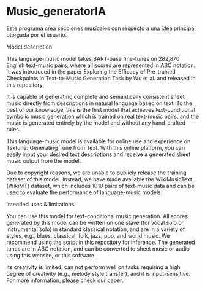 # Music_generatorIA
Este programa crea secciones musicales con respecto a una idea principal otorgada por el usuario.

Model description

This language-music model takes BART-base fine-tunes on 282,870 English text-music pairs, where all scores are represented in ABC notation. It was introduced in the paper Exploring the Efficacy of Pre-trained Checkpoints in Text-to-Music Generation Task by Wu et al. and released in this repository.

It is capable of generating complete and semantically consistent sheet music directly from descriptions in natural language based on text. To the best of our knowledge, this is the first model that achieves text-conditional symbolic music generation which is trained on real text-music pairs, and the music is generated entirely by the model and without any hand-crafted rules.

This language-music model is available for online use and experience on Textune: Generating Tune from Text. With this online platform, you can easily input your desired text descriptions and receive a generated sheet music output from the model.

Due to copyright reasons, we are unable to publicly release the training dataset of this model. Instead, we have made available the WikiMusicText (WikiMT) dataset, which includes 1010 pairs of text-music data and can be used to evaluate the performance of language-music models.


Intended uses & limitations

You can use this model for text-conditional music generation. All scores generated by this model can be written on one stave (for vocal solo or instrumental solo) in standard classical notation, and are in a variety of styles, e.g., blues, classical, folk, jazz, pop, and world music. We recommend using the script in this repository for inference. The generated tunes are in ABC notation, and can be converted to sheet music or audio using this website, or this software.

Its creativity is limited, can not perform well on tasks requiring a high degree of creativity (e.g., melody style transfer), and it is input-sensitive. For more information, please check our paper.
